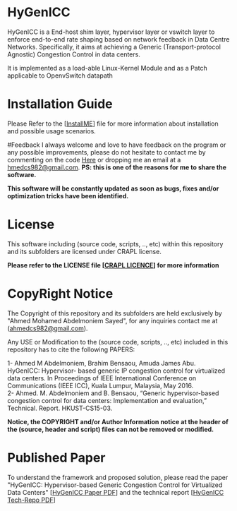 # HyGenICC
HyGenICC is a End-host shim layer, hypervisor layer or vswitch layer to enforce end-to-end rate shaping based on network feedback in Data Centre Networks. Specifically, it aims at achieving a Generic (Transport-protocol Agnostic) Congestion Control in data centers.  

It is implemented as a load-able Linux-Kernel Module and as a Patch applicable to OpenvSwitch datapath

# Installation Guide
Please Refer to the \[[InstallME](InstallME.md)\] file for more information about installation and possible usage scenarios.

#Feedback
I always welcome and love to have feedback on the program or any possible improvements, please do not hesitate to contact me by commenting on the code [Here](https://ahmedcs.github.io/HyGenICC-post/) or dropping me an email at a hmedcs982@gmail.com. **PS: this is one of the reasons for me to share the software.**  

**This software will be constantly updated as soon as bugs, fixes and/or optimization tricks have been identified.**


# License
This software including (source code, scripts, .., etc) within this repository and its subfolders are licensed under CRAPL license.

**Please refer to the LICENSE file \[[CRAPL LICENCE](LICENSE)\] for more information**


# CopyRight Notice
The Copyright of this repository and its subfolders are held exclusively by "Ahmed Mohamed Abdelmoniem Sayed", for any inquiries contact me at (ahmedcs982@gmail.com).

Any USE or Modification to the (source code, scripts, .., etc) included in this repository has to cite the following PAPERS:  

1- Ahmed M Abdelmoniem, Brahim Bensaou, Amuda James Abu. HyGenICC: Hypervisor- based generic IP congestion control for virtualized data centers. In Proceedings of IEEE International Conference on Communications (IEEE ICC), Kuala Lumpur, Malaysia, May 2016.  
2- Ahmed. M. Abdelmoniem and B. Bensaou, “Generic hypervisor-based congestion control for data centers: Implementation and evaluation,” Technical. Report. HKUST-CS15-03.

**Notice, the COPYRIGHT and/or Author Information notice at the header of the (source, header and script) files can not be removed or modified.**


# Published Paper
To understand the framework and proposed solution, please read the paper "HyGenICC: Hypervisor-based Generic Congestion Control for Virtualized Data Centers" \[[HyGenICC Paper PDF](download/HyGenICC.pdf)\] and the technical report \[[HyGenICC Tech-Repo PDF](download/HyGenICC-Report.pdf)\]
